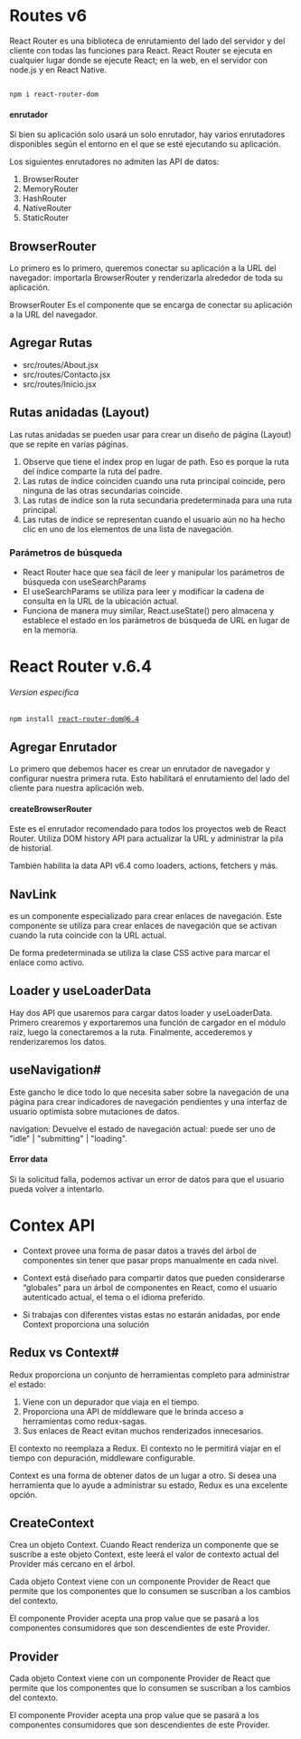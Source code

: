 # Routes v6

<p> React Router es una biblioteca de enrutamiento del lado del servidor y del cliente con todas las funciones para React.
React Router se ejecuta en cualquier lugar donde se ejecute React; en la web, en el servidor con node.js y en React Native.</p>

<code>
npm i react-router-dom
</code>

#### enrutador

Si bien su aplicación solo usará un solo enrutador, hay varios enrutadores disponibles según el entorno en el que se esté ejecutando su aplicación.

Los siguientes enrutadores no admiten las API de datos:

1. BrowserRouter
2. MemoryRouter
3. HashRouter
4. NativeRouter
5. StaticRouter

## BrowserRouter
Lo primero es lo primero, queremos conectar su aplicación a la URL del navegador: importarla BrowserRouter y renderizarla alrededor de toda su aplicación.

BrowserRouter Es el componente que se encarga de conectar su aplicación a la URL del navegador.

## Agregar Rutas
- src/routes/About.jsx
- src/routes/Contacto.jsx
- src/routes/Inicio.jsx

## Rutas anidadas (Layout)

Las rutas anidadas se pueden usar para crear un diseño de página (Layout) que se repite en varias páginas.

1. Observe que tiene el index prop en lugar de path.
Eso es porque la ruta del índice comparte la ruta del padre.
2. Las rutas de índice coinciden cuando una ruta principal coincide, pero ninguna de las otras secundarias coincide.
3. Las rutas de índice son la ruta secundaria predeterminada para una ruta principal.
4. Las rutas de índice se representan cuando el usuario aún no ha hecho clic en uno de los elementos de una lista de navegación.

### Parámetros de búsqueda
- React Router hace que sea fácil de leer y manipular los parámetros de búsqueda con useSearchParams
- El useSearchParams se utiliza para leer y modificar la cadena de consulta en la URL de la ubicación actual.
- Funciona de manera muy similar, React.useState() pero almacena y establece el estado en los parámetros de búsqueda de URL en lugar de en la memoria.

# React Router v.6.4

<h6>Version especifica</h6>

<code>npm install react-router-dom@6.4</code>

<h2>Agregar Enrutador</h2>

<p>Lo primero que debemos hacer es crear un enrutador de navegador y configurar nuestra primera ruta. Esto habilitará el enrutamiento del lado del cliente para nuestra aplicación web.</p>

#### createBrowserRouter

<p> Este es el enrutador recomendado para todos los proyectos web de React Router. Utiliza DOM history API para actualizar la URL y administrar la pila de historial. </p>

<p>También habilita la data API v6.4 como loaders, actions, fetchers y más.</p>

## NavLink 

<p>es un componente especializado para crear enlaces de navegación. Este componente se utiliza para crear enlaces de navegación que se activan cuando la ruta coincide con la URL actual.</p>

<p>De forma predeterminada se utiliza la clase CSS active para marcar el enlace como activo.</p>

## Loader y useLoaderData

<p> Hay dos API que usaremos para cargar datos loader y useLoaderData. Primero crearemos y exportaremos una función de cargador en el módulo raíz, luego la conectaremos a la ruta. Finalmente, accederemos y renderizaremos los datos. </p>

## useNavigation#
<p>Este gancho le dice todo lo que necesita saber sobre la navegación de una página para crear indicadores de navegación pendientes y una interfaz de usuario optimista sobre mutaciones de datos. </p>

<p>navigation: Devuelve el estado de navegación actual: puede ser uno de "idle" | "submitting" | "loading".</p>

#### Error data
Si la solicitud falla, podemos activar un error de datos para que el usuario pueda volver a intentarlo.

# Contex API

- Context provee una forma de pasar datos a través del árbol de componentes sin tener que pasar props manualmente en cada nivel.

- Context está diseñado para compartir datos que pueden considerarse “globales” para un árbol de componentes en React, como el usuario autenticado actual, el tema o el idioma preferido.

- Si trabajas con diferentes vistas estas no estarán anidadas, por ende Context proporciona una solución

## Redux vs Context#

Redux proporciona un conjunto de herramientas completo para administrar el estado:
1. Viene con un depurador que viaja en el tiempo.
2. Proporciona una API de middleware que le brinda acceso a herramientas como redux-sagas.
3. Sus enlaces de React evitan muchos renderizados innecesarios.

<p>El contexto no reemplaza a Redux. El contexto no le permitirá viajar en el tiempo con depuración, middleware configurable.</p>

<p>Context es una forma de obtener datos de un lugar a otro. Si desea una herramienta que lo ayude a administrar su estado, Redux es una excelente opción.</p>

## CreateContext

Crea un objeto Context. Cuando React renderiza un componente que se suscribe a este objeto Context, este leerá el valor de contexto actual del Provider más cercano en el árbol.

Cada objeto Context viene con un componente Provider de React que permite que los componentes que lo consumen se suscriban a los cambios del contexto.

El componente Provider acepta una prop value que se pasará a los componentes consumidores que son descendientes de este Provider.

## Provider

Cada objeto Context viene con un componente Provider de React que permite que los componentes que lo consumen se suscriban a los cambios del contexto.

El componente Provider acepta una prop value que se pasará a los componentes consumidores que son descendientes de este Provider.

